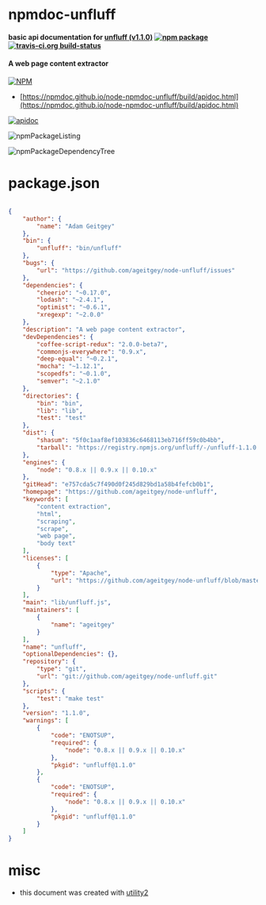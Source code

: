 # npmdoc-unfluff

#### basic api documentation for  [unfluff (v1.1.0)](https://github.com/ageitgey/node-unfluff)  [![npm package](https://img.shields.io/npm/v/npmdoc-unfluff.svg?style=flat-square)](https://www.npmjs.org/package/npmdoc-unfluff) [![travis-ci.org build-status](https://api.travis-ci.org/npmdoc/node-npmdoc-unfluff.svg)](https://travis-ci.org/npmdoc/node-npmdoc-unfluff)

#### A web page content extractor

[![NPM](https://nodei.co/npm/unfluff.png?downloads=true&downloadRank=true&stars=true)](https://www.npmjs.com/package/unfluff)

- [https://npmdoc.github.io/node-npmdoc-unfluff/build/apidoc.html](https://npmdoc.github.io/node-npmdoc-unfluff/build/apidoc.html)

[![apidoc](https://npmdoc.github.io/node-npmdoc-unfluff/build/screenCapture.buildCi.browser.%252Ftmp%252Fbuild%252Fapidoc.html.png)](https://npmdoc.github.io/node-npmdoc-unfluff/build/apidoc.html)

![npmPackageListing](https://npmdoc.github.io/node-npmdoc-unfluff/build/screenCapture.npmPackageListing.svg)

![npmPackageDependencyTree](https://npmdoc.github.io/node-npmdoc-unfluff/build/screenCapture.npmPackageDependencyTree.svg)



# package.json

```json

{
    "author": {
        "name": "Adam Geitgey"
    },
    "bin": {
        "unfluff": "bin/unfluff"
    },
    "bugs": {
        "url": "https://github.com/ageitgey/node-unfluff/issues"
    },
    "dependencies": {
        "cheerio": "~0.17.0",
        "lodash": "~2.4.1",
        "optimist": "~0.6.1",
        "xregexp": "~2.0.0"
    },
    "description": "A web page content extractor",
    "devDependencies": {
        "coffee-script-redux": "2.0.0-beta7",
        "commonjs-everywhere": "0.9.x",
        "deep-equal": "~0.2.1",
        "mocha": "~1.12.1",
        "scopedfs": "~0.1.0",
        "semver": "~2.1.0"
    },
    "directories": {
        "bin": "bin",
        "lib": "lib",
        "test": "test"
    },
    "dist": {
        "shasum": "5f0c1aaf8ef103836c6468113eb716ff59c0b4bb",
        "tarball": "https://registry.npmjs.org/unfluff/-/unfluff-1.1.0.tgz"
    },
    "engines": {
        "node": "0.8.x || 0.9.x || 0.10.x"
    },
    "gitHead": "e757cda5c7f490d0f245d829bd1a58b4fefcb0b1",
    "homepage": "https://github.com/ageitgey/node-unfluff",
    "keywords": [
        "content extraction",
        "html",
        "scraping",
        "scrape",
        "web page",
        "body text"
    ],
    "licenses": [
        {
            "type": "Apache",
            "url": "https://github.com/ageitgey/node-unfluff/blob/master/LICENSE"
        }
    ],
    "main": "lib/unfluff.js",
    "maintainers": [
        {
            "name": "ageitgey"
        }
    ],
    "name": "unfluff",
    "optionalDependencies": {},
    "repository": {
        "type": "git",
        "url": "git://github.com/ageitgey/node-unfluff.git"
    },
    "scripts": {
        "test": "make test"
    },
    "version": "1.1.0",
    "warnings": [
        {
            "code": "ENOTSUP",
            "required": {
                "node": "0.8.x || 0.9.x || 0.10.x"
            },
            "pkgid": "unfluff@1.1.0"
        },
        {
            "code": "ENOTSUP",
            "required": {
                "node": "0.8.x || 0.9.x || 0.10.x"
            },
            "pkgid": "unfluff@1.1.0"
        }
    ]
}
```



# misc
- this document was created with [utility2](https://github.com/kaizhu256/node-utility2)
